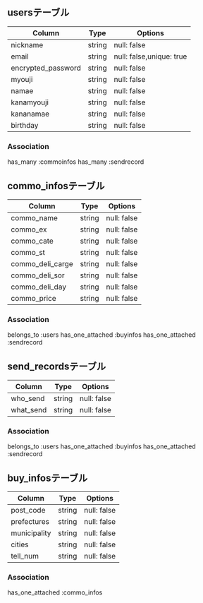 ## usersテーブル

|Column            |Type    |Options    |
|------------------|--------|-----------|
|nickname          |string  |null: false|
|email             |string  |null: false,unique: true|
|encrypted_password|string  |null: false|
|myouji            |string  |null: false|
|namae             |string  |null: false|
|kanamyouji        |string  |null: false|
|kananamae         |string  |null: false|
|birthday          |string  |null: false|

### Association
has_many :commoinfos
has_many :sendrecord

## commo_infosテーブル

|Column            |Type    |Options    |
|------------------|--------|-----------|
|commo_name        |string  |null: false|
|commo_ex          |string  |null: false|
|commo_cate        |string  |null: false|
|commo_st          |string  |null: false|
|commo_deli_carge  |string  |null: false|
|commo_deli_sor    |string  |null: false|
|commo_deli_day    |string  |null: false|
|commo_price       |string  |null: false|

### Association
belongs_to :users
has_one_attached :buyinfos
has_one_attached :sendrecord

## send_recordsテーブル

|Column            |Type    |Options    |
|------------------|--------|-----------|
|who_send          |string  |null: false|
|what_send         |string  |null: false|

### Association
belongs_to :users
has_one_attached :buyinfos
has_one_attached :sendrecord

## buy_infosテーブル

|Column            |Type    |Options    |
|------------------|--------|-----------|
|post_code         |string  |null: false|
|prefectures       |string  |null: false|
|municipality      |string  |null: false|
|cities            |string  |null: false|
|tell_num          |string  |null: false|

### Association
has_one_attached :commo_infos